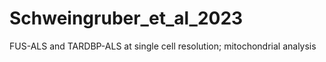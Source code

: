# Schweingruber_et_al_2023
FUS-ALS and TARDBP-ALS at single cell resolution; mitochondrial analysis
